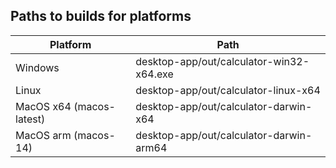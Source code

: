 ## Paths to builds for platforms

| Platform                 | Path                                     |
| ------------------------ | ---------------------------------------- |
| Windows                  | desktop-app/out/calculator-win32-x64.exe |
| Linux                    | desktop-app/out/calculator-linux-x64     |
| MacOS x64 (macos-latest) | desktop-app/out/calculator-darwin-x64    |
| MacOS arm (macos-14)     | desktop-app/out/calculator-darwin-arm64  |
